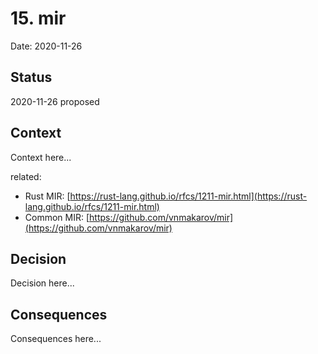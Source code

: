 # 15. mir

Date: 2020-11-26

## Status

2020-11-26 proposed

## Context

Context here...

related:


 - Rust MIR: [https://rust-lang.github.io/rfcs/1211-mir.html](https://rust-lang.github.io/rfcs/1211-mir.html)
 - Common MIR: [https://github.com/vnmakarov/mir](https://github.com/vnmakarov/mir)

## Decision

Decision here...

## Consequences

Consequences here...
